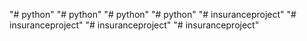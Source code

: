 "# python" 
"# python" 
"# python" 
"# python" 
"# insuranceproject" 
"# insuranceproject" 
"# insuranceproject" 
"# insuranceproject" 
